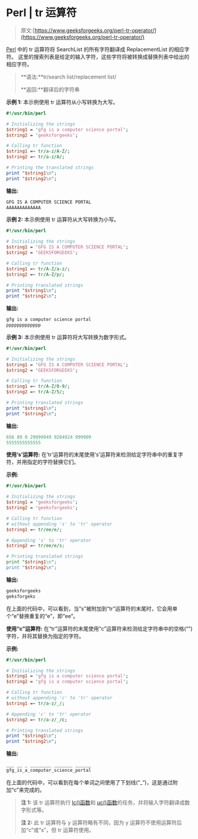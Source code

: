 # Perl | tr 运算符

> 原文:[https://www.geeksforgeeks.org/perl-tr-operator/](https://www.geeksforgeeks.org/perl-tr-operator/)

[Perl](https://www.geeksforgeeks.org/introduction-to-perl/) 中的 tr 运算符将 SearchList 的所有字符翻译成 ReplacementList 的相应字符。
这里的搜索列表是给定的输入字符，这些字符将被转换成替换列表中给出的相应字符。

> **语法:**tr/search list/replacement list/
> 
> **返回:**翻译后的字符串

**示例 1:** 本示例使用 tr 运算符从小写转换为大写。

```perl
#!/usr/bin/perl

# Initializing the strings
$string1 = 'gfg is a computer science portal';
$string2 = 'geeksforgeeks';

# Calling tr function
$string1 =~ tr/a-z/A-Z/;
$string2 =~ tr/a-z/A/;

# Printing the translated strings
print "$string1\n";
print "$string2\n";
```

 **输出:**

```perl
GFG IS A COMPUTER SCIENCE PORTAL
AAAAAAAAAAAAA

```

**示例 2:** 本示例使用 tr 运算符从大写转换为小写。

```perl
#!/usr/bin/perl

# Initializing the strings
$string1 = 'GFG IS A COMPUTER SCIENCE PORTAL';
$string2 = 'GEEKSFORGEEKS';

# Calling tr function
$string1 =~ tr/A-Z/a-z/;
$string2 =~ tr/A-Z/p/;

# Printing translated strings
print "$string1\n";
print "$string2\n";
```

**输出:**

```perl
gfg is a computer science portal
ppppppppppppp
```

**示例 3:** 本示例使用 tr 运算符将大写转换为数字形式。

```perl
#!/usr/bin/perl

# Initializing the strings
$string1 = 'GFG IS A COMPUTER SCIENCE PORTAL';
$string2 = 'GEEKSFORGEEKS';

# Calling tr function
$string1 =~ tr/A-Z/0-9/;
$string2 =~ tr/A-Z/5/;

# Printing translated strings
print "$string1\n";
print "$string2\n";
```

**输出:**

```perl
656 89 0 29999949 9284924 999909
5555555555555

```

**使用‘s’运算符:**
在‘tr’运算符的末尾使用‘s’运算符来检测给定字符串中的重复字符，并用指定的字符替换它们。

**示例:**

```perl
#!/usr/bin/perl

# Initializing the strings
$string1 = 'geeksforgeeks';
$string2 = 'geeksforgeeks';

# Calling tr function
# without appending 's' to 'tr' operator
$string1 =~ tr/ee/e/;

# Appending 's' to 'tr' operator
$string2 =~ tr/ee/e/s;

# Printing translated strings
print "$string1\n";
print "$string2\n";
```

**输出:**

```perl
geeksforgeeks
geksforgeks

```

在上面的代码中，可以看到，当“s”被附加到“tr”运算符的末尾时，它会用单个“e”替换重复的“e”，即“ee”。

**使用“c”运算符:**
在“tr”运算符的末尾使用“c”运算符来检测给定字符串中的空格(“”)字符，并将其替换为指定的字符。

**示例:**

```perl
#!/usr/bin/perl

# Initializing the strings
$string1 = 'gfg is a computer science portal';
$string2 = 'gfg is a computer science portal';

# Calling tr function
# without appending 'c' to 'tr' operator
$string1 =~ tr/a-z/_/;

# Appending 'c' to 'tr' operator
$string2 =~ tr/a-z/_/c;

# Printing translated strings
print "$string1\n";
print "$string2\n";
```

**输出:**

```perl
___ __ _ ________ _______ ______
gfg_is_a_computer_science_portal

```

在上面的代码中，可以看到在每个单词之间使用了下划线(“_”)，这是通过附加“c”来完成的。

> **注 1:** 该 tr 运算符执行 [lc()函数](https://www.geeksforgeeks.org/perl-lc-function-for-lower-case-conversion/)和 [uc()函数](https://www.geeksforgeeks.org/perl-uc-function/)的任务，并将输入字符翻译成数字形式等。
> 
> **注 2:** 此 tr 运算符与 y 运算符略有不同，因为 y 运算符不使用运算符后加“c”或“s”，但 tr 运算符使用。